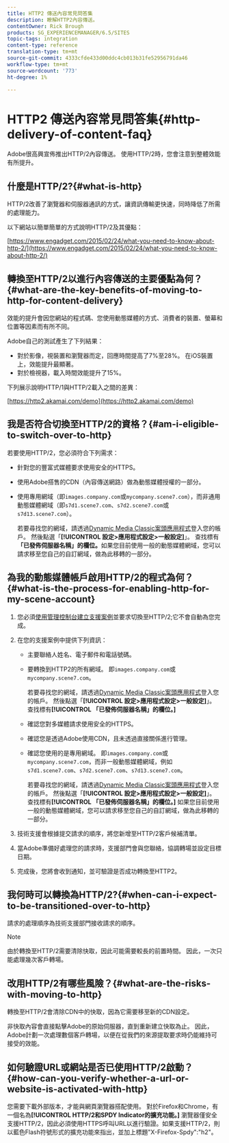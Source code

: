 ```yaml
---
title: HTTP2 傳送內容常見問答集
description: 瞭解HTTP2內容傳送。
contentOwner: Rick Brough
products: SG_EXPERIENCEMANAGER/6.5/SITES
topic-tags: integration
content-type: reference
translation-type: tm+mt
source-git-commit: 4333cfde433d00ddc4cb013b31fe52956791da46
workflow-type: tm+mt
source-wordcount: '773'
ht-degree: 1%

---
```



# HTTP2 傳送內容常見問答集{#http-delivery-of-content-faq}

Adobe很高興宣佈推出HTTP/2內容傳送。 使用HTTP/2時，您會注意到整體效能有所提升。

## 什麼是HTTP/2?{#what-is-http}

HTTP/2改善了瀏覽器和伺服器通訊的方式，讓資訊傳輸更快速，同時降低了所需的處理能力。

以下網站以簡單簡單的方式說明HTTP/2及其優點：

[https://www.engadget.com/2015/02/24/what-you-need-to-know-about-http-2/](https://www.engadget.com/2015/02/24/what-you-need-to-know-about-http-2/)

## 轉換至HTTP/2以進行內容傳送的主要優點為何？{#what-are-the-key-benefits-of-moving-to-http-for-content-delivery}

效能的提升會因您網站的程式碼、您使用動態媒體的方式、消費者的裝置、螢幕和位置等因素而有所不同。

Adobe自己的測試產生了下列結果：

* 對於影像，視裝置和瀏覽器而定，回應時間提高了7%至28%。 在iOS裝置上，效能提升最顯著。
* 對於檢視器，載入時間效能提升了15%。

下列展示說明HTTP/1與HTTP/2載入之間的差異：

[https://http2.akamai.com/demo](https://http2.akamai.com/demo)

## 我是否符合切換至HTTP/2的資格？{#am-i-eligible-to-switch-over-to-http}

若要使用HTTP/2，您必須符合下列需求：

* 針對您的豐富式媒體要求使用安全的HTTPS。
* 使用Adobe搭售的CDN（內容傳送網路）做為動態媒體授權的一部分。
* 使用專用網域（即`images.company.com`或`mycompany.scene7.com`），而非通用動態媒體網域（即`s7d1.scene7.com`、`s7d2.scene7.com`或`s7d13.scene7.com`）。

   若要尋找您的網域，請透過[Dynamic Media Classic案頭應用程式](https://experienceleague.adobe.com/docs/dynamic-media-classic/using/intro/dynamic-media-classic-desktop-app.html?lang=en#system-requirements-dmc-app)登入您的帳戶。 然後點選「**[!UICONTROL 設定>應用程式設定>一般設定]**」。 查找標有&#x200B;**「已發佈伺服器名稱」的欄位。**&#x200B;如果您目前使用一般的動態媒體網域，您可以請求移至您自己的自訂網域，做為此移轉的一部分。

## 為我的動態媒體帳戶啟用HTTP/2的程式為何？{#what-is-the-process-for-enabling-http-for-my-scene-account}

1. 您必須[使用管理控制台建立支援案例](https://helpx.adobe.com/enterprise/admin-guide.html/enterprise/using/support-for-experience-cloud.ug.html)並要求切換至HTTP/2;它不會自動為您完成。
1. 在您的支援案例中提供下列資訊：

   * 主要聯絡人姓名、電子郵件和電話號碼。
   * 要轉換到HTTP2的所有網域。 即`images.company.com`或`mycompany.scene7.com`。

      若要尋找您的網域，請透過[Dynamic Media Classic案頭應用程式](https://experienceleague.adobe.com/docs/dynamic-media-classic/using/intro/dynamic-media-classic-desktop-app.html?lang=en#system-requirements-dmc-app)登入您的帳戶。 然後點選「**[!UICONTROL 設定>應用程式設定>一般設定]**」。 查找標有&#x200B;**[!UICONTROL 「已發佈伺服器名稱」的欄位。]**

   * 確認您對多媒體請求使用安全的HTTPS。
   * 確認您是透過Adobe使用CDN，且未透過直接關係進行管理。
   * 確認您使用的是專用網域。 即`images.company.com`或`mycompany.scene7.com`，而非一般動態媒體網域，例如`s7d1.scene7.com`、`s7d2.scene7.com`、`s7d13.scene7.com`。

      若要尋找您的網域，請透過[Dynamic Media Classic案頭應用程式](https://experienceleague.adobe.com/docs/dynamic-media-classic/using/intro/dynamic-media-classic-desktop-app.html?lang=en#system-requirements-dmc-app)登入您的帳戶。 然後點選「**[!UICONTROL 設定>應用程式設定>一般設定]**」。 查找標有&#x200B;**[!UICONTROL 「已發佈伺服器名稱」的欄位。]** 如果您目前使用一般的動態媒體網域，您可以請求移至您自己的自訂網域，做為此移轉的一部分。

1. 技術支援會根據提交請求的順序，將您新增至HTTP/2客戶候補清單。
1. 當Adobe準備好處理您的請求時，支援部門會與您聯絡，協調轉場並設定目標日期。
1. 完成後，您將會收到通知，並可驗證是否成功轉換至HTTP2。

## 我何時可以轉換為HTTP/2?{#when-can-i-expect-to-be-transitioned-over-to-http}

請求的處理順序為技術支援部門接收請求的順序。

>[!NOTE]
>
>由於轉換至HTTP/2需要清除快取，因此可能需要較長的前置時間。 因此，一次只能處理幾次客戶轉場。

## 改用HTTP/2有哪些風險？{#what-are-the-risks-with-moving-to-http}

轉換至HTTP/2會清除CDN中的快取，因為它需要移至新的CDN設定。

非快取內容會直接點擊Adobe的原始伺服器，直到重新建立快取為止。 因此，Adobe計劃一次處理數個客戶轉場，以便在從我們的來源提取要求時仍能維持可接受的效能。

## 如何驗證URL或網站是否已使用HTTP/2啟動？{#how-can-you-verify-whether-a-url-or-website-is-activated-with-http}

您需要下載外部版本，才能與網頁瀏覽器搭配使用。 對於Firefox和Chrome，有一個名為&#x200B;**[!UICONTROL HTTP/2和SPDY Indicator的擴充功能。]** 瀏覽器僅安全支援HTTP/2，因此必須使用HTTPS呼叫URL以進行驗證。如果支援HTTP/2，則以藍色Flash符號形式的擴充功能來指出，並加上標題&quot;X-Firefox-Spdy&quot;:&quot;h2&quot;。
